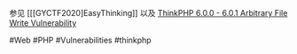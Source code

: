 参见 [[[GYCTF2020]EasyThinking]]
以及
[ThinkPHP 6.0.0 - 6.0.1 Arbitrary File Write Vulnerability](https://community.f5.com/t5/technical-articles/thinkphp-6-0-0-6-0-1-arbitrary-file-write-vulnerability/ta-p/281591)

#Web #PHP #Vulnerabilities #thinkphp